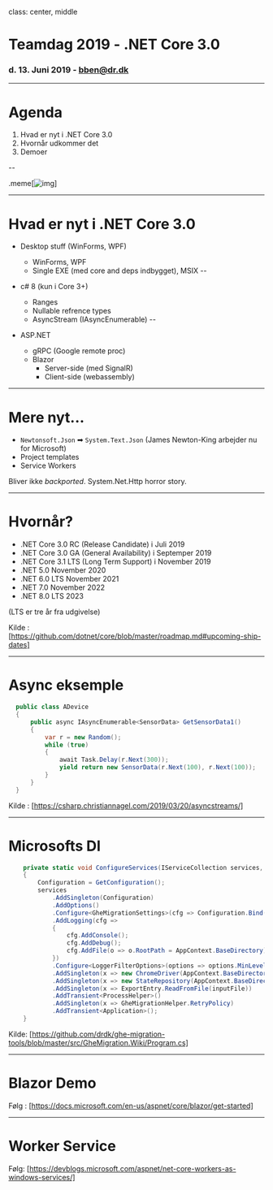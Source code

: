 class: center, middle

# Teamdag 2019 - .NET Core 3.0
### d. 13. Juni 2019 - [bben@dr.dk](mailto:bben@dr.dk)

---

# Agenda

1. Hvad er nyt i .NET Core 3.0
2. Hvornår udkommer det
3. Demoer

--

.meme[![img](https://static.hbonordic.com/1f10ced-010e77ff582/HBON-ABOJR-000-PGM-01-02-2500-HD-169-SR-1920x1080-50000-22329149.jpg)]

---

# Hvad er nyt i .NET Core 3.0
* Desktop stuff (WinForms, WPF)
  * WinForms, WPF
  * Single EXE (med core and deps indbygget),  MSIX
--

* c# 8 (kun i Core 3+)
  * Ranges
  * Nullable refrence types
  * AsyncStream (IAsyncEnumerable)
--

* ASP.NET
  * gRPC (Google remote proc)
  * Blazor
    * Server-side (med SignalR)
    * Client-side (webassembly)

---

# Mere nyt...
* `Newtonsoft.Json` ➡ `System.Text.Json`  (James Newton-King arbejder nu for Microsoft)
* Project templates
 * Service Workers

Bliver ikke *backported*. System.Net.Http horror story.

---

# Hvornår?
* .NET Core 3.0 RC (Release Candidate) i Juli 2019
* .NET Core 3.0 GA (General Availability) i Septemper 2019
* .NET Core 3.1 LTS (Long Term Support) i November 2019
* .NET 5.0 November 2020
* .NET 6.0 LTS November 2021
* .NET 7.0 November 2022
* .NET 8.0 LTS 2023

(LTS er tre år fra udgivelse)

Kilde : [https://github.com/dotnet/core/blob/master/roadmap.md#upcoming-ship-dates]

---

# Async eksemple

```csharp
  public class ADevice
  {
      public async IAsyncEnumerable<SensorData> GetSensorData1()
      {
          var r = new Random();
          while (true)
          {
              await Task.Delay(r.Next(300));
              yield return new SensorData(r.Next(100), r.Next(100));
          }
      }
  }
```
Kilde : [https://csharp.christiannagel.com/2019/03/20/asyncstreams/]

---
# Microsofts DI
```csharp
    private static void ConfigureServices(IServiceCollection services, string inputFile)
    {
        Configuration = GetConfiguration();
        services
            .AddSingleton(Configuration)
            .AddOptions()
            .Configure<GheMigrationSettings>(cfg => Configuration.Bind(cfg))
            .AddLogging(cfg =>
            {
                cfg.AddConsole();
                cfg.AddDebug();
                cfg.AddFile(o => o.RootPath = AppContext.BaseDirectory);
            })
            .Configure<LoggerFilterOptions>(options => options.MinLevel = LogLevel.Trace)
            .AddSingleton(x => new ChromeDriver(AppContext.BaseDirectory))
            .AddSingleton(x => new StateRepository(AppContext.BaseDirectory + "state.json"))
            .AddSingleton(x => ExportEntry.ReadFromFile(inputFile))
            .AddTransient<ProcessHelper>()
            .AddSingleton(x => GheMigrationHelper.RetryPolicy)
            .AddTransient<Application>();
    }
```
Kilde: [https://github.com/drdk/ghe-migration-tools/blob/master/src/GheMigration.Wiki/Program.cs]

---
# Blazor Demo

Følg : [https://docs.microsoft.com/en-us/aspnet/core/blazor/get-started]


---
# Worker Service

Følg: [https://devblogs.microsoft.com/aspnet/net-core-workers-as-windows-services/]